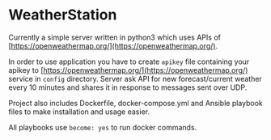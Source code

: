 # WeatherStation
Currently a simple server written in python3 which uses APIs of [https://openweathermap.org/](https://openweathermap.org/).

In order to use application you have to create `apikey` file containing your apikey to [https://openweathermap.org/](https://openweathermap.org/) service in `config` directory.
Server ask API for new forecast/current weather every 10 minutes and shares it in response to messages sent over UDP.

Project also includes Dockerfile, docker-compose.yml and Ansible playbook files to make installation and usage easier.

All playbooks use `become: yes` to run docker commands.

